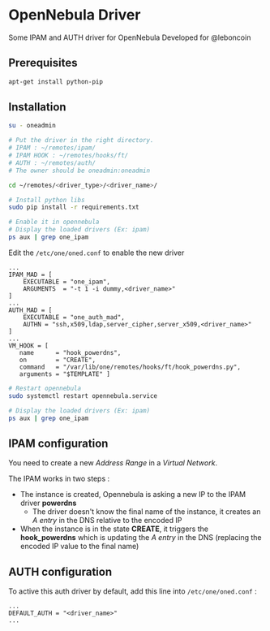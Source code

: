 
# OpenNebula Driver

Some IPAM and AUTH driver for OpenNebula
Developed for @leboncoin

## Prerequisites

```bash
apt-get install python-pip
```

## Installation

```bash
su - oneadmin

# Put the driver in the right directory.
# IPAM : ~/remotes/ipam/
# IPAM HOOK : ~/remotes/hooks/ft/
# AUTH : ~/remotes/auth/
# The owner should be oneadmin:oneadmin

cd ~/remotes/<driver_type>/<driver_name>/

# Install python libs
sudo pip install -r requirements.txt

# Enable it in opennebula
# Display the loaded drivers (Ex: ipam)
ps aux | grep one_ipam

```

Edit the `/etc/one/oned.conf` to enable the new driver
```
...
IPAM_MAD = [
    EXECUTABLE = "one_ipam",
    ARGUMENTS  = "-t 1 -i dummy,<driver_name>"
]
...
AUTH_MAD = [
    EXECUTABLE = "one_auth_mad",
    AUTHN = "ssh,x509,ldap,server_cipher,server_x509,<driver_name>"
]
...
VM_HOOK = [
   name      = "hook_powerdns",
   on        = "CREATE",
   command   = "/var/lib/one/remotes/hooks/ft/hook_powerdns.py",
   arguments = "$TEMPLATE" ]
```

```bash
# Restart opennebula
sudo systemctl restart opennebula.service

# Display the loaded drivers (Ex: ipam)
ps aux | grep one_ipam
```

## IPAM configuration

You need to create a new *Address Range* in a *Virtual Network*.

The IPAM works in two steps :
 - The instance is created, Opennebula is asking a new IP to the IPAM driver **powerdns**
     - The driver doesn't know the final name of the instance, it creates an *A entry* in the DNS relative to the encoded IP
 - When the instance is in the state **CREATE**, it triggers the **hook_powerdns** which is updating the *A entry* in the DNS (replacing the encoded IP value to the final name)


## AUTH configuration

To active this auth driver by default, add this line into `/etc/one/oned.conf` :

```
...
DEFAULT_AUTH = "<driver_name>"
...
```
